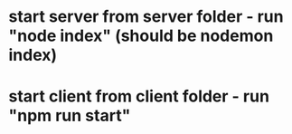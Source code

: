 # start server from server folder - run "node index" (should be nodemon index)

# start client from client folder - run "npm run start"